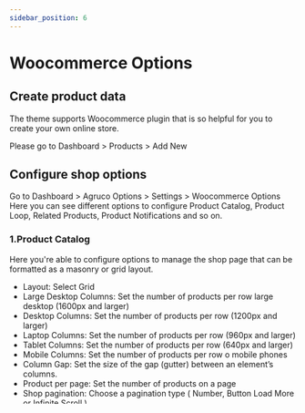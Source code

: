 ```yaml
---
sidebar_position: 6
---
```

# Woocommerce Options

## Create product data

The theme supports Woocommerce plugin that is so helpful for you to create your own online store.

Please go to Dashboard > Products > Add New

## Configure shop options

Go to Dashboard > Agruco Options > Settings > Woocommerce Options
Here you can see different options to configure Product Catalog, Product Loop, Related Products, Product Notifications and so on.

### 1.Product Catalog

Here you're able to configure options to manage the shop page that can be formatted as a masonry or grid layout.

* Layout: Select Grid
* Large Desktop Columns: Set the number of products per row large desktop (1600px and larger)
* Desktop Columns: Set the number of products per row (1200px and larger)
* Laptop Columns: Set the number of products per row (960px and larger)
* Tablet Columns: Set the number of products per row (640px and larger)
* Mobile Columns: Set the number of products per row o mobile phones
* Column Gap: Set the size of the gap (gutter) between an element’s columns.
* Product per page: Set the number of products on a page
* Shop pagination: Choose a pagination type ( Number, Button Load More or Infinite Scroll )
* Show title: enable or disable products’ title
* Show rating: enable or disable the product’s rating
* Layout: Select Masonry
* Product per page: Set the number of products displayed on a page
* Item padding: Set the padding-top, padding-bottom, padding-right, padding-left of product items
* Item margin: Set the margin-top, margin-bottom, margin-right, margin-left of product items
* Shop pagination: Choose a pagination type ( Number, Button Load More or Infinite Scroll )
* Show title: enable or disable products’ title
* Show rating: enable or disable the product’s rating

### 2.Product loop

WooCommerce Product Loops enables you to replace your theme's product styles with modern, standardized layouts that help you boost sales.

* Product Loop Layout: select a layout available on the dropdown list
* Product Loop Hover: select a hover effect
* Feature Icons: check box of icons that will be visible on a product loop (Cart, wishlist, quick view)
* Always Display Wishlist: enable or disable wishlist
* Attributes: choose attributes “Taxonomy” and “Rating”
* Product Loop Taxonomy: choose Category or Brand
* Show Variations: enable or disable variations
* Show Variations With AJAX: enable or disable variations with Ajax
* Show description: turn it on if you want to show products’ description
* Description length: set the description length

### 3.Product notifications

Product notifications let you set up order and stock notifications for users.

* Added to Cart Notice: select a cart style when adding a product to a cart
* Recommended Products: choose a resource to show recommended products (applied to the cart pop-up style)
* Recommend Title: edit the title of recommended products
* Number of products: set the number of products
* Cart Notification Auto Hide: set how long the cart notification will go to sleep
* Added to Wishlist Notification: enable or disable the notification when a product is added to wishlist
* Wishlist Notification Auto Hide: set how long the wishlist notification will go to sleep (unit: seconds)

### 4.Single Product

Here are options to configure a detailed product page.

* Single product layout: select a layout
* Add to cart with AJAX: enable or disable
* Sticky Add To Cart: enable or disable
* Cart sticky position: select a suitable position for sticky cart
* Product Variable Style: choose a style for product variable
* Product Taxonomy: show taxonomy above a product title according to category or brand
* Product Brand type: choose a brand tyle
* Wishlist button: choose a type of wishlist button
* Image zoom: enable or disable zooming on a hovered image
* Image lightbox
* Thumbnail slides number: set the number of slides on thumbnail images
* Product meta: select some kind of product meta
* Content tab position: choose a position where content tabs are located

### 5.Related products

Related products are displayed automatically by WooCommerce by a random choice. You can show related products by category, tags, or choose products to show as related products on the product details page of a specific product.

Showing related products recommendation brings customer’s attention to other products in your store that they might be interested in.

* Show Related Products: enable or disable related product
* Related Title: edit the related title
* Related Products by categories: enable the option if you want to display related products by categories
* Related Products by parent category: enable the option if you want to display related products by parent categories
* Related Products by tags: enable the option if you want to display related products by tags
* Related Products Numbers: set the number of related products to display

### 6.Upsells Products

Up-sells are products that you recommend instead of the currently viewed product.

They are typically products that are more profitable or better quality or more expensive. Depending on your theme template, these products display on the single product page underneath the product’s description.

* Show Upsells Products: enable or disable
* Upsells title: edit the upsell product title
* Upsells Products Numbers: set the number of upsell products to display

### 7.Recent Viewed Products

Recently Viewed Products for WooCommerce displays the products recently viewed by Members and Guests on a separate page.

* Show Recent Viewed Products: enable or disable
* Load With Ajax
* Hide Empty Products
* Display on page: select a page that recently viewed products will be displayed on
* Recently Viewed Title: edit the title "Recently Viewed"
* Read more text: add a read more text if needed
* Read more url: add a read more url if needed
* Recently viewed columns: set the number of recently viewed products columns
* Recently viewed numbers: set the number of recently viewed products displayed

### 8.Product Badges

Product badges can enhance a customer’s understanding of a product’s main selling points, highlight promotions and products with limited-time offers, improve CTR, and many more sales-boosting benefits.

* Catalog Badges: allow the badges to be displayed on the catalog page
* Badges Layout: choose a badge layout
* Product Badges: enable or disable
* Enable Sale Badge: enable the option if you want to display a badge for sale products
* Badges Sale type: choose a badge type for sale products (Percent, text or both)
* Badge Sale text: enter the badge sale text `(Use {%} to display discount percent, {$} to display discount amount.)`
* Enable New Badge: enable a badge for new products
* Badge New text: enter badge text for new products
* Product Newness: Display the “New” badge for how many days?
* Enable Featured Badge: enable the badge of feature products
* Badge Featured text: edit the text of the featured product’s badge
* Enable Sold Out Badge: enable the option if you want to display Sold Out badge
* Badge Sold out text: edit the text of Sold Out badge

### 9.Cart Page

The Smart Cart for WooCommerce shows a summary of all of the products that a customer has added to the cart, subtotal, shipping and a total price for the order, and a Proceed to Checkout button that directs customers to checkout page. It saves customers' time help business to grow.

* Update Cart Automatically: enable if you want the cart updated automatically
* Show Cross-Sells Products: enable or disable cross-sells products in the cart
* Cross-Sells Products Title: enter the title of the cross-sell products
* Cross-Sells Products Numbers: set the number of cross-sell products showcased in the cart

### 10.Mini Cart

Login type: choose a login type ( Modal or Link )

### 11.Account Login

* Login type: choose a login type (Modal or link)
* Login text: Enter login text if needed
* Login icon: choose a login icon from the list

